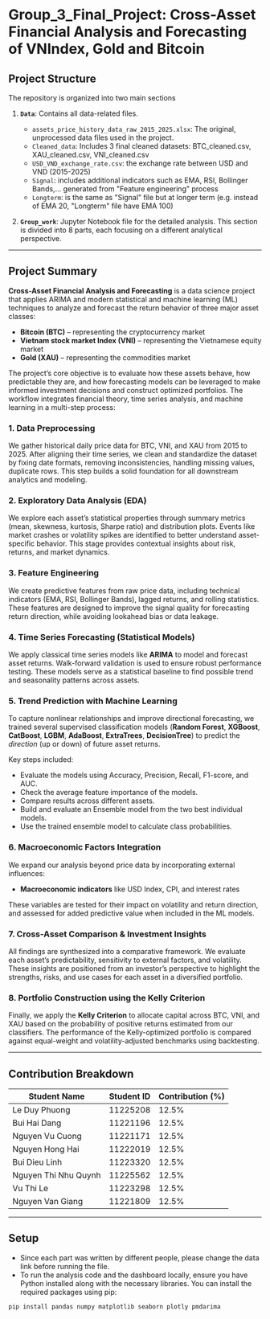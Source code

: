 # Group_3_Final_Project: Cross-Asset Financial Analysis and Forecasting of VNIndex, Gold and Bitcoin

## Project Structure
The repository is organized into two main sections
1.  **`Data`**: Contains all data-related files.
    * `assets_price_history_data_raw_2015_2025.xlsx`: The original, unprocessed data files used in the project.
    * `Cleaned_data`: Includes 3 final cleaned datasets: BTC_cleaned.csv, XAU_cleaned.csv, VNI_cleaned.csv
    * `USD_VND_exchange_rate.csv`: the exchange rate between USD and VND (2015-2025)
    * `Signal`: includes additional indicators such as EMA, RSI, Bollinger Bands,... generated from "Feature engineering" process
    * `Longterm`: is the same as "Signal" file but at longer term (e.g. instead of EMA 20, "Longterm" file have EMA 100)

2.  **`Group_work`**: Jupyter Notebook file for the detailed analysis. This section is divided into 8 parts, each focusing on a different analytical perspective.
  
---

## Project Summary

**Cross-Asset Financial Analysis and Forecasting** is a data science project that applies ARIMA and modern statistical and machine learning (ML) techniques to analyze and forecast the return behavior of three major asset classes:

- **Bitcoin (BTC)** – representing the cryptocurrency market  
- **Vietnam stock market Index (VNI)** – representing the Vietnamese equity market  
- **Gold (XAU)** – representing the commodities market

The project’s core objective is to evaluate how these assets behave, how predictable they are, and how forecasting models can be leveraged to make informed investment decisions and construct optimized portfolios. The workflow integrates financial theory, time series analysis, and machine learning in a multi-step process:

### 1. Data Preprocessing
We gather historical daily price data for BTC, VNI, and XAU from 2015 to 2025. After aligning their time series, we clean and standardize the dataset by fixing date formats, removing inconsistencies, handling missing values, duplicate rows. This step builds a solid foundation for all downstream analytics and modeling.

### 2. Exploratory Data Analysis (EDA)
We explore each asset’s statistical properties through summary metrics (mean, skewness, kurtosis, Sharpe ratio) and distribution plots. Events like market crashes or volatility spikes are identified to better understand asset-specific behavior. This stage provides contextual insights about risk, returns, and market dynamics.

### 3. Feature Engineering
We create predictive features from raw price data, including technical indicators (EMA, RSI, Bollinger Bands), lagged returns, and rolling statistics. These features are designed to improve the signal quality for forecasting return direction, while avoiding lookahead bias or data leakage.

### 4. Time Series Forecasting (Statistical Models)
We apply classical time series models like **ARIMA** to model and forecast asset returns. Walk-forward validation is used to ensure robust performance testing. These models serve as a statistical baseline to find possible trend and seasonality patterns across assets.

### 5. Trend Prediction with Machine Learning

To capture nonlinear relationships and improve directional forecasting, we trained several supervised classification models (**Random Forest**, **XGBoost**, **CatBoost**, **LGBM**, **AdaBoost**, **ExtraTrees**, **DecisionTree**) to predict the *direction* (up or down) of future asset returns.

Key steps included:

- Evaluate the models using Accuracy, Precision, Recall, F1-score, and AUC.
- Check the average feature importance of the models.
- Compare results across different assets.
- Build and evaluate an Ensemble model from the two best individual models.
- Use the trained ensemble model to calculate class probabilities.

### 6. Macroeconomic Factors Integration
We expand our analysis beyond price data by incorporating external influences:
- **Macroeconomic indicators** like USD Index, CPI, and interest rates 

These variables are tested for their impact on volatility and return direction, and assessed for added predictive value when included in the ML models.

### 7. Cross-Asset Comparison & Investment Insights
All findings are synthesized into a comparative framework. We evaluate each asset’s predictability, sensitivity to external factors, and volatility. These insights are positioned from an investor’s perspective to highlight the strengths, risks, and use cases for each asset in a diversified portfolio.

### 8. Portfolio Construction using the Kelly Criterion
Finally, we apply the **Kelly Criterion** to allocate capital across BTC, VNI, and XAU based on the probability of positive returns estimated from our classifiers. The performance of the Kelly-optimized portfolio is compared against equal-weight and volatility-adjusted benchmarks using backtesting.

---

## Contribution Breakdown

| Student Name            | Student ID  | Contribution (%) |
|-------------------------|-------------|------------------|
| Le Duy Phuong           | 11225208    | 12.5%            |
| Bui Hai Dang            | 11221196    | 12.5%            |
| Nguyen Vu Cuong         | 11221171    | 12.5%            |
| Nguyen Hong Hai         | 11222019    | 12.5%            |
| Bui Dieu Linh           | 11223320    | 12.5%            |
| Nguyen Thi Nhu Quynh    | 11225562    | 12.5%            |
| Vu Thi Le               | 11223298    | 12.5%            |
| Nguyen Van Giang        | 11221809    | 12.5%            |

--- 

## Setup
- Since each part was written by different people, please change the data link before running the file.
- To run the analysis code and the dashboard locally, ensure you have Python installed along with the necessary libraries. You can install the required packages using pip:
```bash
pip install pandas numpy matplotlib seaborn plotly pmdarima 
